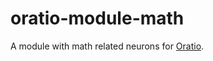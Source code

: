 # oratio-module-math

A module with math related neurons for [Oratio](https://github.com/OFTechLabs/oratio).